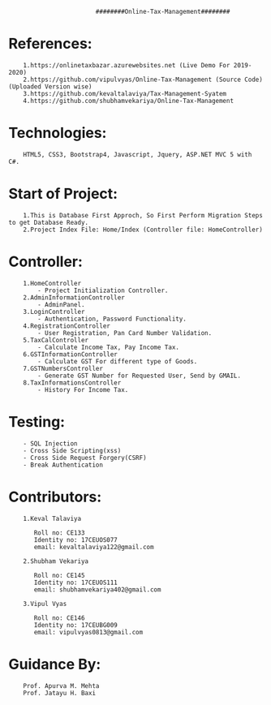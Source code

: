 							########Online-Tax-Management########
								
# References: 
		1.https://onlinetaxbazar.azurewebsites.net (Live Demo For 2019-2020)
		2.https://github.com/vipulvyas/Online-Tax-Management (Source Code)(Uploaded Version wise)
		3.https://github.com/kevaltalaviya/Tax-Management-Syatem
		4.https://github.com/shubhamvekariya/Online-Tax-Management
			 
# Technologies: 
		HTML5, CSS3, Bootstrap4, Javascript, Jquery, ASP.NET MVC 5 with C#.

# Start of Project: 
		1.This is Database First Approch, So First Perform Migration Steps to get Database Ready.
		2.Project Index File: Home/Index (Controller file: HomeController)
		
# Controller:
		1.HomeController
			- Project Initialization Controller.
		2.AdminInformationController
			- AdminPanel.
		3.LoginController
			- Authentication, Password Functionality.
		4.RegistrationController
			- User Registration, Pan Card Number Validation.
		5.TaxCalController
			- Calculate Income Tax, Pay Income Tax.
		6.GSTInformationController
			- Calculate GST For different type of Goods.
		7.GSTNumbersController
			- Generate GST Number for Requested User, Send by GMAIL.
		8.TaxInformationsController
			- History For Income Tax.
			
# Testing:
		- SQL Injection
		- Cross Side Scripting(xss)
		- Cross Side Request Forgery(CSRF)
		- Break Authentication
			
# Contributors:
		1.Keval Talaviya
		   
		   Roll no: CE133
		   Identity no: 17CEUOS077
		   email: kevaltalaviya122@gmail.com
		   
		2.Shubham Vekariya

		   Roll no: CE145
		   Identity no: 17CEUOS111
		   email: shubhamvekariya402@gmail.com

		3.Vipul Vyas
		  
		   Roll no: CE146
		   Identity no: 17CEUBG009
		   email: vipulvyas0813@gmail.com


# Guidance By:
		Prof. Apurva M. Mehta
		Prof. Jatayu H. Baxi
